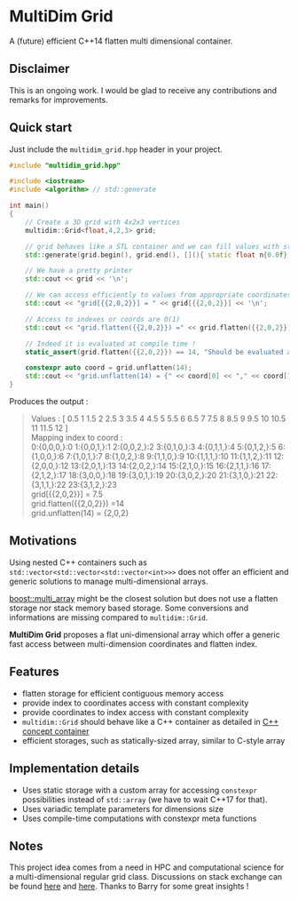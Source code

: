 # MultiDim Grid

A (future) efficient C++14 flatten multi dimensional container.  

## Disclaimer

This is an ongoing work. 
I would be glad to receive any contributions and remarks for improvements. 


## Quick start

Just include the `multidim_grid.hpp` header in your project.

```c++
#include "multidim_grid.hpp"

#include <iostream>
#include <algorithm> // std::generate

int main() 
{
    // Create a 3D grid with 4x2x3 vertices
    multidim::Grid<float,4,2,3> grid;

    // grid behaves like a STL container and we can fill values with std::generate
    std::generate(grid.begin(), grid.end(), [](){ static float n{0.0f}; return n+=0.5f; } );

    // We have a pretty printer
    std::cout << grid << '\n';

    // We can access efficiently to values from appropriate coordinates
    std::cout << "grid[{{2,0,2}}] = " << grid[{{2,0,2}}] << '\n';

    // Access to indexes or coords are O(1)
    std::cout << "grid.flatten({{2,0,2}}) =" << grid.flatten({{2,0,2}}) << '\n';

    // Indeed it is evaluated at compile time !
    static_assert(grid.flatten({{2,0,2}}) == 14, "Should be evaluated at compile time !");

    constexpr auto coord = grid.unflatten(14);
    std::cout << "grid.unflatten(14) = {" << coord[0] << "," << coord[1] << "," << coord[2] << "}\n";
}
```

Produces the output :

> Values : [ 0.5 1 1.5 2 2.5 3 3.5 4 4.5 5 5.5 6 6.5 7 7.5 8 8.5 9 9.5 10 10.5 11 11.5 12 ]  
> Mapping index to coord :  
> 0:{0,0,0,}:0 1:{0,0,1,}:1 2:{0,0,2,}:2 3:{0,1,0,}:3 4:{0,1,1,}:4 5:{0,1,2,}:5 6:{1,0,0,}:6 7:{1,0,1,}:7 8:{1,0,2,}:8 9:{1,1,0,}:9 10:{1,1,1,}:10 11:{1,1,2,}:11 12:{2,0,0,}:12 13:{2,0,1,}:13 14:{2,0,2,}:14 15:{2,1,0,}:15 16:{2,1,1,}:16 17:{2,1,2,}:17 18:{3,0,0,}:18 19:{3,0,1,}:19 20:{3,0,2,}:20 21:{3,1,0,}:21 22:{3,1,1,}:22 23:{3,1,2,}:23  
> grid[{{2,0,2}}] = 7.5  
> grid.flatten({{2,0,2}}) =14  
> grid.unflatten(14) = {2,0,2}


## Motivations

Using nested C++ containers such as `std::vector<std::vector<std::vector<int>>>` does not offer an 
efficient and generic solutions to manage multi-dimensional arrays. 

[boost::multi_array](http://www.boost.org/doc/libs/1_59_0/libs/multi_array/doc/user.html) might be the closest solution but does not use a flatten storage nor stack memory based storage. Some conversions and informations are missing compared to `multidim::Grid`.

**MultiDim Grid** proposes a flat uni-dimensional array which offer a generic fast access between multi-dimension coordinates and flatten index.  

## Features

- flatten storage for efficient contiguous memory access
- provide index to coordinates access with constant complexity
- provide coordinates to index access with  constant complexity
- `multidim::Grid` should behave like a C++ container as detailed in [C++ concept container](http://en.cppreference.com/w/cpp/concept/Container)
- efficient storages, such as statically-sized array, similar to C-style array

## Implementation details

- Uses static storage with a custom array for accessing `constexpr` possibilities instead of `std::array` (we have to wait C++17 for that).
- Uses variadic template parameters for dimensions size
- Uses compile-time computations with constexpr meta functions


## Notes

This project idea comes from a need in HPC and computational science for a multi-dimensional regular grid 
class. Discussions on stack exchange can be found [here](https://stackoverflow.com/questions/31449433/generic-c-multidimensional-iterators) and [here](https://codereview.stackexchange.com/questions/97260/generic-multi-dimension-grid-array-class-in-c). Thanks to Barry for some great insights !


